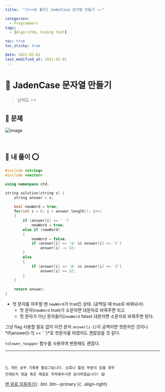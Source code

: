 ```yaml
---
title:  "[C++로 풀이] JadenCase 문자열 만들기 ⭐⭐" 

categories:
  - Programmers
tags:
  - [Algorithm, Coding Test]

toc: true
toc_sticky: true

date: 2021-02-01
last_modified_at: 2021-02-01
---
```



# 📌 JadenCase 문자열 만들기

> 난이도 ⭐⭐

## 🚀 문제

![image](https://user-images.githubusercontent.com/42318591/106414037-f5636e80-648e-11eb-91e2-af3e3d1f2ea0.png)


<br>

## 🚀 내 풀이 ⭕

```cpp
#include <string>
#include <vector>

using namespace std;

string solution(string s) {
    string answer = s;
    
    bool newWord = true;
    for(int i = 0; i < answer.length(); i++)
    {
        if (answer[i] == ' ')
            newWord = true;
        else if (newWord)
        {
            newWord = false;
            if (answer[i] >= 'a' && answer[i] <= 'z')
                answer[i] -= 32;
        }
        else
        {
            if (answer[i] >= 'A' && answer[i] <= 'Z')
                answer[i] += 32;
        }
    }
    
    return answer;
}
```

- 첫 문자를 마주할 땐 `newWord`가 true인 상태. (공백일 때 true로 바꿔놔서)
  - 첫 문자(`newWord` true)가 소문자면 대문자로 바꿔주면 되고
  - 첫 문자가 아닌 문자들이(`newWord` false) 대문자면 소문자로 바꿔주면 된다.

그냥 flag 사용할 필요 없이 이전 문자 `answer[i-1]`이 공백이면 첫문자인 것이니 *if(answer[i-1] == ' ')*로 첫문자를 따졌어도 괜찮았을 것 같다. 

`tolower`, `toupper` 함수를 사용하여 변환해도 괜찮다.

***
<br>

    🌜 개인 공부 기록용 블로그입니다. 오류나 틀린 부분이 있을 경우 
    언제든지 댓글 혹은 메일로 지적해주시면 감사하겠습니다! 😄

[맨 위로 이동하기](#){: .btn .btn--primary }{: .align-right}